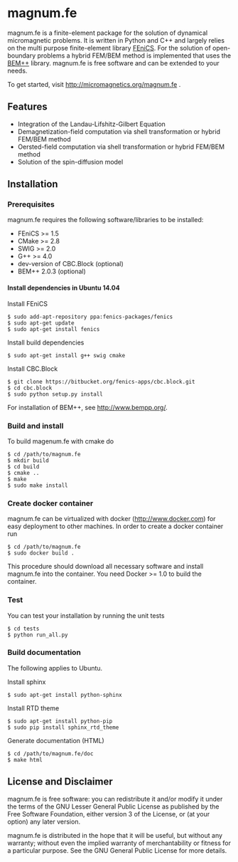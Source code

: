 magnum.fe
=========

magnum.fe is a finite-element package for the solution of dynamical micromagnetic problems. It is written in Python and C++ and largely relies on the multi purpose finite-element library [FEniCS](http://fenicsproject.org/). For the solution of open-boundary problems a hybrid FEM/BEM method is implemented that uses the [BEM++](http://www.bempp.org/) library. magnum.fe is free software and can be extended to your needs.

To get started, visit http://micromagnetics.org/magnum.fe .

Features
--------
* Integration of the Landau-Lifshitz-Gilbert Equation
* Demagnetization-field computation via shell transformation or hybrid FEM/BEM method
* Oersted-field computation via shell transformation or hybrid FEM/BEM method
* Solution of the spin-diffusion model

Installation
------------
### Prerequisites
magnum.fe requires the following software/libraries to be installed:

* FEniCS >= 1.5
* CMake >= 2.8
* SWIG >= 2.0
* G++ >= 4.0
* dev-version of CBC.Block (optional)
* BEM++ 2.0.3 (optional)

#### Install dependencies in Ubuntu 14.04
Install FEniCS

    $ sudo add-apt-repository ppa:fenics-packages/fenics
    $ sudo apt-get update
    $ sudo apt-get install fenics

Install build dependencies

    $ sudo apt-get install g++ swig cmake

Install CBC.Block

    $ git clone https://bitbucket.org/fenics-apps/cbc.block.git
    $ cd cbc.block
    $ sudo python setup.py install

For installation of BEM++, see http://www.bempp.org/.

### Build and install
To build magenum.fe with cmake do

    $ cd /path/to/magnum.fe
    $ mkdir build
    $ cd build
    $ cmake ..
    $ make
    $ sudo make install

### Create docker container
magnum.fe can be virtualized with docker (http://www.docker.com) for easy deployment to other machines.
In order to create a docker container run

    $ cd /path/to/magnum.fe
    $ sudo docker build .

This procedure should download all necessary software and install magnum.fe into the container.
You need Docker >= 1.0 to build the container.

### Test
You can test your installation by running the unit tests

    $ cd tests
    $ python run_all.py

### Build documentation
The following applies to Ubuntu.

Install sphinx

    $ sudo apt-get install python-sphinx

Install RTD theme

    $ sudo apt-get install python-pip
    $ sudo pip install sphinx_rtd_theme

Generate documentation (HTML)

    $ cd /path/to/magnum.fe/doc
    $ make html

License and Disclaimer
----------------------
magnum.fe is free software: you can redistribute it and/or modify it under the terms of the GNU Lesser General Public License as published by the Free Software Foundation, either version 3 of the License, or (at your option) any later version.

magnum.fe is distributed in the hope that it will be useful, but without any warranty; without even the implied warranty of merchantability or fitness for a particular purpose. See the GNU General Public License for more details.
